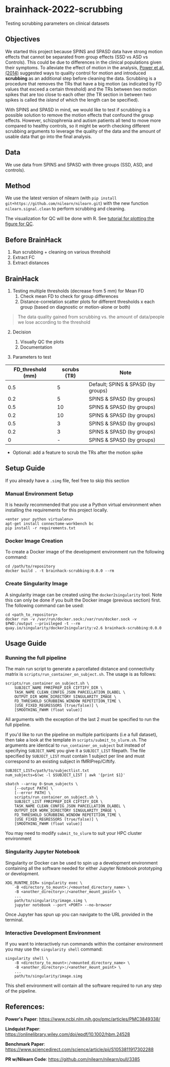 # brainhack-2022-scrubbing
Testing scrubbing parameters on clinical datasets

## Objectives
We started this project because SPINS and SPASD data have strong motion effects that cannot be separated from group effects (SSD vs ASD vs Controls).
This could be due to differences in the clinical populations given their symptoms. To alleviate the effect of motion in the analysis, 
[Power et al. (2014)](https://github.com/TIGRLab/brainhack-2022-scrubbing/files/10169520/Power.2014.motion.and.scrubbing.pdf) suggested ways to 
quality control for motion and introduced **scrubbing** as an additional step before cleaning the data. 
Scrubbing is a procedure that removes the TRs that have a big motion (as indicated by FD values that exceed a certain threshold) and the TRs between two
motion spikes that are too close to each other (the TR section in between two spikes is called the *island* of which the length can be specified).

With SPINS and SPASD in mind, we would like to test if scrubbing is a possible solution to remove the motion effects that confound the group effects.
However, schizophrenia and autism patients all tend to move more compared to healthy controls, so it might be worth checking different scrubbing
arguments to leverage the quality of the data and the amount of usable data that go into the final analysis.

## Data

We use data from SPINS and SPASD with three groups (SSD, ASD, and controls).

## Method

We use the latest version of nilearn (with `pip install git+https://github.com/nilearn/nilearn.git`) with the new function `nilearn.signal.clean` to 
perform scrubbing and cleaning.

The visualization for QC will be done with R. See [tutorial for plotting the figure for QC](https://github.com/TIGRLab/brainhack-2022-scrubbing/blob/main/notebooks/Testing-Visualization.md).

## Before BrainHack

1. Run scrubbing + cleaning on various threshold
2. Extract FC
3. Extract distances

## BrainHack

1. Testing multiple thresholds (decrease from 5 mm) for Mean FD
    1. Check mean FD to check for group differences
    2. Distance-correlation scatter plots for different thresholds x each group (based on diagnostic or motion-alone or both)

> The data quality gained from scrubbing vs. the amount of data/people we lose according to the threshold

2. Decision
    1. Visually QC the plots
    2. Documentation

3. Parameters to test

| FD_threshold (mm) | scrubs (TR) | Note |
| -------- | -------- | -------- |
| 0.5     | 5     | Default; SPINS & SPASD (by groups)    |
| 0.2     | 5     | SPINS & SPASD (by groups)    |
| 0.5     | 10     | SPINS & SPASD (by groups)    |
| 0.2     | 10     | SPINS & SPASD (by groups)    |
| 0.5     | 3     | SPINS & SPASD (by groups)    |
| 0.2     | 3     | SPINS & SPASD  (by groups)   |
| 0     | -    | SPINS & SPASD (by groups)    |

* Optional: add a feature to scrub the TRs after the motion spike

## Setup Guide

If you already have a `.simg` file, feel free to skip this section

### Manual Environment Setup

It is heavily recommended that you use a Python virtual environment when installing the requirements for this project locally. 

```
<enter your python virtualenv>
apt-get install connectome-workbench bc
pip install -r requirements.txt
```

### Docker Image Creation

To create a Docker image of the development environment run the following command:

```
cd /path/to/repository
docker build . -t brainhack-scrubbing:0.0.0 --rm
```

### Create Singularity Image

A singularity image can be created using the `docker2singularity` tool. Note this can only be done if you built the Docker image (previous section) first. The following command can be used:

```
cd <path_to_repository>
docker run -v /var/run/docker.sock:/var/run/docker.sock -v $PWD:/output --privileged -t --rm quay.io/singularity/docker2singularity:v2.6 brainhack-scrubbing:0.0.0
```

## Usage Guide

### Running the full pipeline

The main run script to generate a parcellated distance and connectivity matrix is `scripts/run_container_on_subject.sh`. The usage is as follows:

```
scripts/run_container_on_subject.sh \
	SUBJECT_NAME FMRIPREP_DIR CIFTIFY_DIR \
	TASK_NAME CLEAN_CONFIG_JSON PARCELLATION_DLABEL \
	OUTPUT_DIR WORK_DIRECTORY SINGULARITY_IMAGE \
	FD_THRESHOLD SCRUBBING_WINDOW REPETITION_TIME \
	[USE_FIXED_REGRESSORS (true/false)] \
	[SMOOTHING_FWHM (float value)]
```

All arguments with the exception of the last 2 must be specified to run the full pipeline.

If you'd like to run the pipeline on multiple participants (i.e a full dataset), then take a look at the template in `scripts/submit_to_slurm.sh`. The arguments are identical to `run_container_on_subject` but instead of specifying `SUBJECT_NAME` you give it a `SUBJECT_LIST` filepath. The file specified by `SUBJECT_LIST` must contain 1 subject per line and must correspond to an existing subject in fMRIPrep/Ciftify.

```
SUBJECT_LIST=/path/to/subjectlist.txt
num_subjects=$(wc -l $SUBJECT_LIST | awk '{print $1}'

sbatch --array 0-$num_subjects \
	[--output PATH] \
	[--error PATH] \
	scripts/run_container_on_subject.sh \
	SUBJECT_LIST FMRIPREP_DIR CIFTIFY_DIR \
	TASK_NAME CLEAN_CONFIG_JSON PARCELLATION_DLABEL \
	OUTPUT_DIR WORK_DIRECTORY SINGULARITY_IMAGE \
	FD_THRESHOLD SCRUBBING_WINDOW REPETITION_TIME \
	[USE_FIXED_REGRESSORS (true/false)] \
	[SMOOTHING_FWHM (float value)]
```

You may need to modify `submit_to_slurm` to suit your HPC cluster environment

### Singularity Jupyter Notebook

Singularity or Docker can be used to spin up a development environment containing all the software needed for either Jupyter Notebook prototyping or development.

```
XDG_RUNTME_DIR= singularity exec \
	-B <directory_to_mount>:/<mounted_directory_name> \
	-B <another_directory>:/<another_mount_point> \
	...
	path/to/singularity/image.simg \
	jupyter notebook --port <PORT> --no-browser
```

Once Jupyter has spun up you can navigate to the URL provided in the terminal.

### Interactive Development Environment

If you want to interactively run commands within the container environment you may use the `singularity shell` command:

```
singularity shell \
	-B <directory_to_mount>:/<mounted_directory_name> \
	-B <another_directory>:/<another_mount_point> \
	...
	path/to/singularity/image.simg
```
This shell environment will contain all the software required to run any step of the pipeline.

## References:

**Power's Paper**: https://www.ncbi.nlm.nih.gov/pmc/articles/PMC3849338/

**Lindquist Paper**: https://onlinelibrary.wiley.com/doi/epdf/10.1002/hbm.24528

**Benchmark Paper**:
https://www.sciencedirect.com/science/article/pii/S1053811917302288

**PR w/Nilearn Code**: https://github.com/nilearn/nilearn/pull/3385

